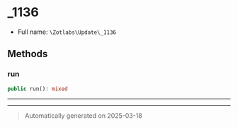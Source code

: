 
# _1136





* Full name: `\Zotlabs\Update\_1136`




## Methods


### run



```php
public run(): mixed
```












***


***
> Automatically generated on 2025-03-18
